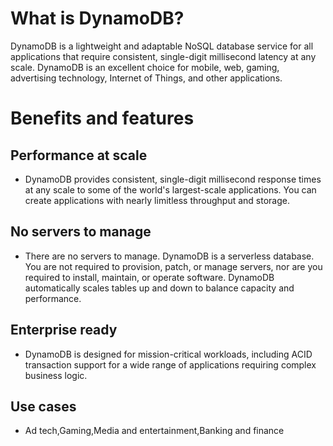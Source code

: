 # What is DynamoDB?

DynamoDB is a lightweight and adaptable NoSQL database service for all applications that require consistent, single-digit millisecond latency at any scale. DynamoDB is an excellent choice for mobile, web, gaming, advertising technology, Internet of Things, and other applications.

# Benefits and features #

## Performance at scale
- DynamoDB provides consistent, single-digit millisecond response times at any scale to some of the world's largest-scale applications. You can create applications with nearly limitless throughput and storage.

## No servers to manage
- There are no servers to manage. DynamoDB is a serverless database. You are not required to provision, patch, or manage servers, nor are you required to install, maintain, or operate software. DynamoDB automatically scales tables up and down to balance capacity and performance.

## Enterprise ready
- DynamoDB is designed for mission-critical workloads, including ACID transaction support for a wide range of applications requiring complex business logic.

## Use cases
- Ad tech,Gaming,Media and entertainment,Banking and finance
